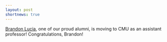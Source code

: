 ```yaml
---
layout: post
shortnews: true
---
```

[Brandon Lucia][blucia], one of our proud alumni, is moving to CMU as an assistant professor! Congratulations, Brandon!

[blucia]:http://brandonlucia.com
	    

